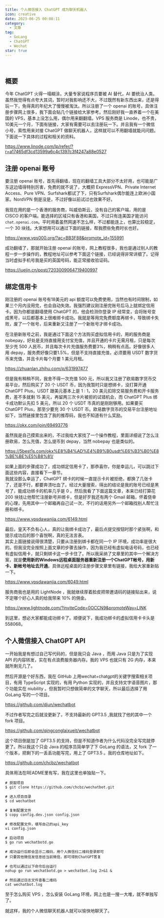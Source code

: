 ```yaml
---
title: 个人微信接入 ChatGPT 成为聊天机器人
icon: creative
date: 2023-06-25 00:08:11
category:
  - 文章
tag:
  - GoLang
  - ChatGPT
  - Wechat
star: true
---
```

​

## 概要

今年 ChatGPT 火得一塌糊涂，大量专家说程序员要被 AI 替代，AI 要统治人类。虽然我觉得有点夸大其词，暂时对我影响还不大，不过既然有新东西出来，还是得玩一下，免得真的年纪大了慢慢被淘汰。所以注册了一个 openai 的账号，具体注册步骤网上很多，我下面会贴几个链接给大家参考。然后刚好我一直养着一个在美国的 VPS，基本上没怎么用，偶尔用来翻翻墙。VPS 服务商是 Linode，也不贵，10美元一个月，下面有链接，大家有需要可以去注册玩一下。并且我有一个微信小号，索性用来对接 ChatGPT 做聊天机器人，这样就可以不用翻墙就能问问题。下面说一下具体的过程和相关的资料。

<https://www.linode.com/lp/refer/?r=a17465df3cd13599a6c4c1397c3f4247a88e0527>

## 注册 openai 账号

要注册 openai 账号，首先得翻墙，现在的翻墙工具大部分不太好用，也可能是广东这边墙得特别厉害，免费的就不说了，大概把 ExpressVPN、Private Internet Access、Pure VPN、Surfshark都试了下，只有Surfshark偶尔能连上欧洲小国家。NordVPN 倒是没是，不过好像以前试过也效果不好。  

我现在用的是一个香港的服务商，叫威伯斯云，没有自己的客户端，用的是 CISCO 的客户端。能选择的区域只有香港和美国，不过只有连美国才能访问 `chat.openai.com`。平时用着虽然网速不怎么样，不过都能连上，也算比较稳定，一个 30 块钱。大家想用可以通过下面的链接，帮我攒些免费时长也好。  

<https://www.vps000.org/?ac=BB3F88&promote_id=155991>

成功翻墙了，那就开始注册 openai 的账号，网上教程很多，我也是通过别人的教程一步一步操作的，教程地址可以参考下面这个链接，已经说得非常详细了。记得当时虚拟手机号我是买的英国号码，能正常接收验证码。  

<https://juejin.cn/post/7203009064719400997>

## 绑定信用卡

刚注册的 openai 账号有18美元的 api 额度可以免费使用，当然也有时间限制，如果三个月内没用完，也会自动失效。我强烈建议刚注册完账号后马上就绑定信用卡。因为你都是翻墙使用 ChatGPT 的，他会检测你登录 IP 经常变，会将账号变成黑号，以后都基本上很难绑卡成功。我就是等用完免费额度再绑卡，导致绑卡失败，废了一个账号，后来重新又注册了一个新账号才绑卡成功。  

在注册新账号之前，我是通过下面这个方法购买虚拟信用卡的，用的服务商是 nobepay，好处是支持直接用支付宝充值，并且开通的卡片无需月租，只是每次至少充 500 人民币，并且每次卡片充值服务费要3%，稍稍有点高。好像很多人用 depay，服务费好像只要1.5%，但是不支持直接充值，必须要用 USDT 数字货币来充值，并且卡片每个月要 1 美元月租。  

<https://zhuanlan.zhihu.com/p/631997477>  

但是我有稍稍不同，我舍不得一次充值 500 元，所以我又注册了欧易数字货币交易平台，然后购买了 20 个 USDT 币，因为我暂时只是想绑卡，没打算开通 ChatGPT Plus，USDT 跟美元基本上是 1 : 1，20 美元扣除交易服务费和开卡服务费，差不多就剩 15 美元，再留两三次卡片被拒的试错机会，而 ChatGPT Plus 绑卡成功默认先扣 5 美元，所以 20 个 USDT 币真的是刚刚够用。如果要买 ChatGPT Plus，那至少要充 30 个 USDT 币。欧易数字货币的交易平台注册地址如下，当然链接里包含了我的推荐码，我也不知道有什么奖励。

<https://okx.com/join/69493776>

虽然我是自己摸索出来的，不过我给大家找了一个操作教程，里面详细说了怎么注册欧易，怎么充值，怎么提币到 depay，当然 nobepay 也是类似的。

<https://5best1s.com/okx%E8%B4%AD%E4%B9%B0usdt%E6%B3%B0%E8%BE%BE%E5%B8%81/>

如果上面的步骤成功了，成功绑定信用卡了，那恭喜你，你是幸运儿，可以跳过下面这些内容，直接看下一章节。  
我就没那么幸运了，ChatGPT 绑卡的时候一直提示卡片被拒绝，都换了几张卡了，还是不行，都要奔溃吐血了。经过大量搜索，得出的结论是我的账号已经是黑号了，能成功绑卡的机率几乎是 0 。然后我看了下面这篇文章，本来已经打算花 200 块钱让他帮忙注册新号并绑卡，但是好歹我还有两个 Gmail 邮箱，怀着侥幸的心理，先用其中一个邮箱再自己试一次，不行的话用另外一个邮箱找别人帮忙注册和绑卡。

<https://www.vpsdawanjia.com/6149.html>

最后，皇天不负有心人，真的让我绑卡成功了，最后点提交按钮时那个紧张啊，和提示成功后的那个喜悦啊，真的无法言表。  
其实上面链接说得很清楚，只要从注册到绑卡都在同一个 IP 环境，成功率是很大的。但我没完全按照上面文章的步骤去操作，因为我已经有虚拟电话号码，也已经有虚拟信用卡，就只剩绑卡这一步卡住了。所以我采纳了文章里的其中一个解决方案，就是**使用新的Windows远程桌面服务器重新注册一个ChatGPT帐号，用新卡、新帐号地址去开通**。具体远程桌面的注册步骤文章里有链接，我给大家重新贴一下。

<https://www.vpsdawanjia.com/6049.html>

服务商我也是用的 LightNode ，我就继续厚着脸皮把带邀请码的链接贴出来，说不定哪个好心人真的给我带来 10% 的佣金。

<https://www.lightnode.com/?inviteCode=0OCCN9&promoteWay=LINK>

到这里，想必大家都能成功绑卡了。顺便说下，我成功绑卡的虚拟信用卡卡头是558068。

## 个人微信接入 ChatGPT API

一开始我是有想过自己写代码的，但是我只会 Java ，而用 Java 只是为了实现 API 的内容转发，实在有点浪费服务器内存。我的 VPS 也就只有 2G 内存，本来就所剩无几了。  

然后开源是个好东西，我在 GitHub 上用wechat+chatgpt的关键字搜索相关项目，有用 TypeScript 实现的，有用 Python 实现的，并且支持文字语音图片，那个功能实在 niubility 。但我暂时只想做简单的文字聊天，所以最后选择了用 GoLang 写的一个项目。

<https://github.com/djun/wechatbot>

不过作者写完之后就没更新了，不支持最新的 GPT3.5 ,我就找了他的其中一个 fork 项目。

<https://github.com/qingconglaixueit/wechatbot>

这个项目倒是加了 GPT3.5 的支持，但是不知道作者为什么代码没完全写完就停更了。所以我这个只会 Java 的程序员简单学了下 GoLang 的语法，又 fork 了一个版本，把剩下的一丢丢功能写完，用上了 GPT3.5 。我的仓库地址如下。

<https://github.com/chcbz/wechatbot>

具体用法在README里有写，我在这里也单独贴一下。

```shell
# 获取项目
$ git clone https://github.com/chcbz/wechatbot.git

# 进入项目目录
$ cd wechatbot

# 复制配置文件
$ copy config.dev.json config.json

# 修改配置文件，填写自己的api_key
vi config.json

# 启动项目
$ go run wechatbotd.go

# 成功运行后即会显示二维码，用个人微信扫二维码登录即可
# 只要其他微信发信息给当前微信，即可得到ChatGPT答复

# 也可以通过以下命令后台运行
nohup go run wechatbotd.go > wechatbot.log 2>&1 &

# 然后通过日志文件查看二维码
cat wechatbot.log
```

至于怎么购买 VPS ，怎么安装 GoLang 环境，网上也是一搜一大堆，就不单独写了。

就这样，我的个人微信聊天机器人就可以愉快地聊天了。
